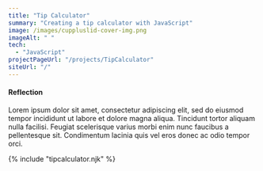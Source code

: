 ```yaml
---
title: "Tip Calculator"
summary: "Creating a tip calculator with JavaScript"
image: /images/cuppluslid-cover-img.png
imageAlt: " "
tech:
  - "JavaScript"
projectPageUrl: "/projects/TipCalculator"
siteUrl: "/"
---
```

#### Reflection

Lorem ipsum dolor sit amet, consectetur adipiscing elit, sed do eiusmod tempor incididunt ut labore et dolore magna aliqua. Tincidunt tortor aliquam nulla facilisi. Feugiat scelerisque varius morbi enim nunc faucibus a pellentesque sit. Condimentum lacinia quis vel eros donec ac odio tempor orci.

{% include "tipcalculator.njk" %}